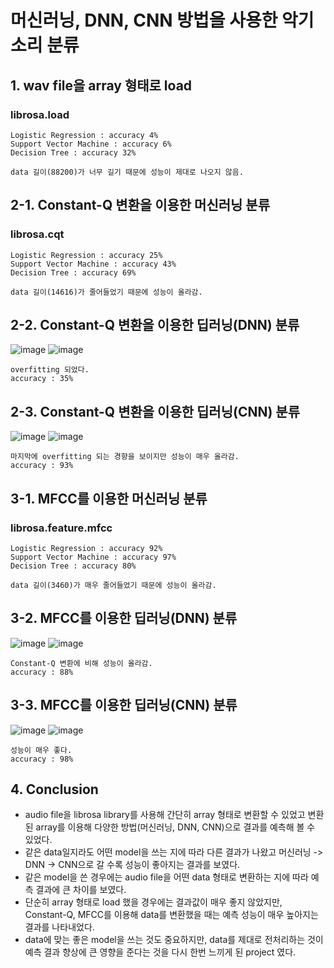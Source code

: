 # 머신러닝, DNN, CNN 방법을 사용한 악기 소리 분류

## 1. wav file을 array 형태로 load

### librosa.load

    Logistic Regression : accuracy 4%
    Support Vector Machine : accuracy 6%
    Decision Tree : accuracy 32%

    data 길이(88200)가 너무 길기 때문에 성능이 제대로 나오지 않음.

## 2-1. Constant-Q 변환을 이용한 머신러닝 분류

### librosa.cqt

    Logistic Regression : accuracy 25%
    Support Vector Machine : accuracy 43%
    Decision Tree : accuracy 69%

    data 길이(14616)가 줄어들었기 때문에 성능이 올라감.

## 2-2. Constant-Q 변환을 이용한 딥러닝(DNN) 분류

![image](https://user-images.githubusercontent.com/103994779/209523348-1233265f-2b1e-4dc9-86bb-a99cca015012.png)
![image](https://user-images.githubusercontent.com/103994779/209526902-d83a1f73-0ccc-429a-a57b-a15ce54b1789.png)

    overfitting 되었다.
    accuracy : 35%

## 2-3. Constant-Q 변환을 이용한 딥러닝(CNN) 분류

![image](https://user-images.githubusercontent.com/103994779/209527005-eec550c6-d43c-4caa-9073-390ff455d19c.png)
![image](https://user-images.githubusercontent.com/103994779/209523862-003d4d25-3765-4714-94c4-40de679d9b63.png)

    마지막에 overfitting 되는 경향을 보이지만 성능이 매우 올라감.
    accuracy : 93%

## 3-1. MFCC를 이용한 머신러닝 분류

### librosa.feature.mfcc

    Logistic Regression : accuracy 92%
    Support Vector Machine : accuracy 97%
    Decision Tree : accuracy 80%

    data 길이(3460)가 매우 줄어들었기 때문에 성능이 올라감.

## 3-2. MFCC를 이용한 딥러닝(DNN) 분류

![image](https://user-images.githubusercontent.com/103994779/209524332-e884315e-dd7f-42dc-878c-a31863c8156d.png)
![image](https://user-images.githubusercontent.com/103994779/209524382-0db7a70d-9d30-4de5-8e3c-391058eb0fdb.png)

    Constant-Q 변환에 비해 성능이 올라감.
    accuracy : 88%

## 3-3. MFCC를 이용한 딥러닝(CNN) 분류

![image](https://user-images.githubusercontent.com/103994779/209524670-7573dfd3-9df0-4fc8-8c72-85c347b5a706.png)
![image](https://user-images.githubusercontent.com/103994779/209524706-92ee419d-e59a-465b-99c3-2d18359fa6ee.png)

    성능이 매우 좋다.
    accuracy : 98%

## 4. Conclusion

- audio file을 librosa library를 사용해 간단히 array 형태로 변환할 수 있었고 변환된 array를 이용해 다양한 방법(머신러닝, DNN, CNN)으로 결과를 예측해 볼 수 있었다.
- 같은 data일지라도 어떤 model을 쓰는 지에 따라 다른 결과가 나왔고 머신러닝 -> DNN -> CNN으로 갈 수록 성능이 좋아지는 결과를 보였다.
- 같은 model을 쓴 경우에는 audio file을 어떤 data 형태로 변환하는 지에 따라 예측 결과에 큰 차이를 보였다.
- 단순히 array 형태로 load 했을 경우에는 결과값이 매우 좋지 않았지만, Constant-Q, MFCC를 이용해 data를 변환했을 때는 예측 성능이 매우 높아지는 결과를 나타내었다.
- data에 맞는 좋은 model을 쓰는 것도 중요하지만, data를 제대로 전처리하는 것이 예측 결과 향상에 큰 영향을 준다는 것을 다시 한번 느끼게 된 project 였다.
